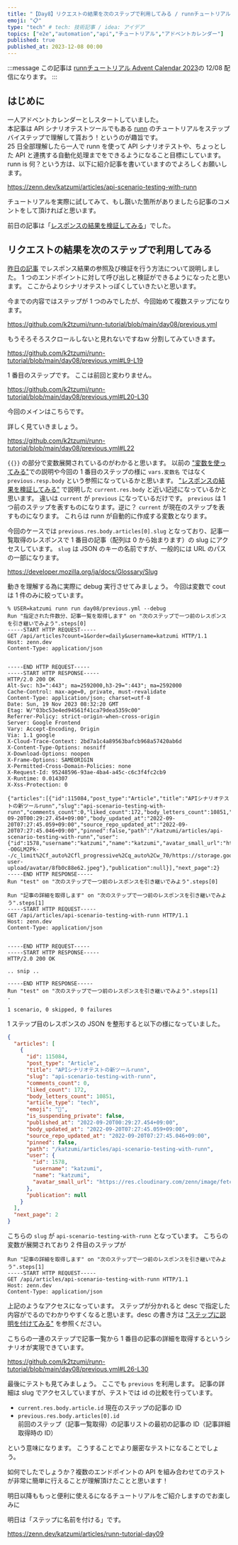 ```yaml
---
title: "【Day8】リクエストの結果を次のステップで利用してみる / runnチュートリアル"
emoji: "📋"
type: "tech" # tech: 技術記事 / idea: アイデア
topics: ["e2e","automation","api","チュートリアル","アドベントカレンダー"]
published: true
published_at: 2023-12-08 00:00
---
```


:::message
この記事は [runnチュートリアル Advent Calendar 2023](https://qiita.com/advent-calendar/2023/runn-tutorial)の 12/08 配信になります。
:::

## はじめに

一人アドベントカレンダーとしスタートしていました。  
本記事は API シナリオテストツールでもある [runn](https://github.com/k1LoW/runn) のチュートリアルをステップバイステップで理解して貰おう！というのが趣旨です。  
25 日全部理解したら一人で runn を使って API シナリオテストや、ちょっとした API と連携する自動化処理までをできるようになること目標にしています。  
runn is 何？という方は、以下に紹介記事を書いていますのでよろしくお願いします。

https://zenn.dev/katzumi/articles/api-scenario-testing-with-runn

チュートリアルを実際に試してみて、もし躓いた箇所がありましたら記事のコメントをして頂ければと思います。

前日の記事は「[レスポンスの結果を検証してみる](https://zenn.dev/katzumi/articles/runn-tutorial-day07)」でした。

## リクエストの結果を次のステップで利用してみる

[昨日の記事](https://zenn.dev/katzumi/articles/runn-tutorial-day07) でレスポンス結果の参照及び検証を行う方法について説明しました。 
1 つのエンドポイントに対して呼び出しと検証ができるようになったと思います。
ここからよりシナリオテストっぽくしていきたいと思います。

今までの内容ではステップが 1 つのみでしたが、今回始めて複数ステップになります。

https://github.com/k2tzumi/runn-tutorial/blob/main/day08/previous.yml

もうそろそろスクロールしないと見れないですねｗ
分割してみていきます。

https://github.com/k2tzumi/runn-tutorial/blob/main/day08/previous.yml#L9-L19

1 番目のステップです。
ここは前回と変わりません。

https://github.com/k2tzumi/runn-tutorial/blob/main/day08/previous.yml#L20-L30

今回のメインはこちらです。

詳しく見ていきましょう。

https://github.com/k2tzumi/runn-tutorial/blob/main/day08/previous.yml#L22

`{{}}` の部分で変数展開されているのがわかると思います。
以前の ["変数を使ってみる"](http://localhost:8000/articles/runn-tutorial-day05)での説明や今回の 1 番目のステップの様に `vars.変数名` ではなく `previous.resp.body` という参照になっているかと思います。
["レスポンスの結果を検証してみる"](http://localhost:8000/articles/runn-tutorial-day07) で説明した `current.res.body` と近い記述になっているかと思います。
違いは `current` が `previous` になっているだけです。
`previous` は 1 つ前のステップを表すものになります。逆に？ `current` が現在のステップを表すものになります。
これらは runn が自動的に作成する変数となります。

今回のケースでは `previous.res.body.articles[0].slug` となっており、記事一覧取得のレスポンスで 1 番目の記事（配列は 0 から始まります）の slug にアクセスしています。
`slug` は JSON のキーの名前ですが、一般的には URL のパスの一部になります。

https://developer.mozilla.org/ja/docs/Glossary/Slug

動きを理解する為に実際に debug 実行させてみましょう。
今回は変数で cout は 1 件のみに絞っています。

```console
% USER=katzumi runn run day08/previous.yml --debug
Run "指定された件数分、記事一覧を取得します" on "次のステップで一つ前のレスポンスを引き継いでみよう".steps[0]
-----START HTTP REQUEST-----
GET /api/articles?count=1&order=daily&username=katzumi HTTP/1.1
Host: zenn.dev
Content-Type: application/json


-----END HTTP REQUEST-----
-----START HTTP RESPONSE-----
HTTP/2.0 200 OK
Alt-Svc: h3=":443"; ma=2592000,h3-29=":443"; ma=2592000
Cache-Control: max-age=0, private, must-revalidate
Content-Type: application/json; charset=utf-8
Date: Sun, 19 Nov 2023 08:32:20 GMT
Etag: W/"03bc53e4ed94561f41ca79dea5359c00"
Referrer-Policy: strict-origin-when-cross-origin
Server: Google Frontend
Vary: Accept-Encoding, Origin
Via: 1.1 google
X-Cloud-Trace-Context: 2bd7a1c4a89563bafcb968a57420ab6d
X-Content-Type-Options: nosniff
X-Download-Options: noopen
X-Frame-Options: SAMEORIGIN
X-Permitted-Cross-Domain-Policies: none
X-Request-Id: 95248596-93ae-4ba4-a45c-c6c3f4fc2cb9
X-Runtime: 0.014307
X-Xss-Protection: 0

{"articles":[{"id":115084,"post_type":"Article","title":"APIシナリオテストの新ツールrunn","slug":"api-scenario-testing-with-runn","comments_count":0,"liked_count":172,"body_letters_count":10851,"article_type":"tech","emoji":"🧪","is_suspending_private":false,"published_at":"2022-09-20T00:29:27.454+09:00","body_updated_at":"2022-09-20T07:27:45.059+09:00","source_repo_updated_at":"2022-09-20T07:27:45.046+09:00","pinned":false,"path":"/katzumi/articles/api-scenario-testing-with-runn","user":{"id":1578,"username":"katzumi","name":"katzumi","avatar_small_url":"https://res.cloudinary.com/zenn/image/fetch/s--O0GLM2Pk--/c_limit%2Cf_auto%2Cfl_progressive%2Cq_auto%2Cw_70/https://storage.googleapis.com/zenn-user-upload/avatar/8fb0c88e62.jpeg"},"publication":null}],"next_page":2}
-----END HTTP RESPONSE-----
Run "test" on "次のステップで一つ前のレスポンスを引き継いでみよう".steps[0]

Run "記事の詳細を取得します" on "次のステップで一つ前のレスポンスを引き継いでみよう".steps[1]
-----START HTTP REQUEST-----
GET /api/articles/api-scenario-testing-with-runn HTTP/1.1
Host: zenn.dev
Content-Type: application/json


-----END HTTP REQUEST-----
-----START HTTP RESPONSE-----
HTTP/2.0 200 OK

.. snip ..

-----END HTTP RESPONSE-----
Run "test" on "次のステップで一つ前のレスポンスを引き継いでみよう".steps[1]
.

1 scenario, 0 skipped, 0 failures
```

1 ステップ目のレスポンスの JSON を整形すると以下の様になっていました。

```json
{
  "articles": [
    {
      "id": 115084,
      "post_type": "Article",
      "title": "APIシナリオテストの新ツールrunn",
      "slug": "api-scenario-testing-with-runn",
      "comments_count": 0,
      "liked_count": 172,
      "body_letters_count": 10851,
      "article_type": "tech",
      "emoji": "🧪",
      "is_suspending_private": false,
      "published_at": "2022-09-20T00:29:27.454+09:00",
      "body_updated_at": "2022-09-20T07:27:45.059+09:00",
      "source_repo_updated_at": "2022-09-20T07:27:45.046+09:00",
      "pinned": false,
      "path": "/katzumi/articles/api-scenario-testing-with-runn",
      "user": {
        "id": 1578,
        "username": "katzumi",
        "name": "katzumi",
        "avatar_small_url": "https://res.cloudinary.com/zenn/image/fetch/s--O0GLM2Pk--/c_limit%2Cf_auto%2Cfl_progressive%2Cq_auto%2Cw_70/https://storage.googleapis.com/zenn-user-upload/avatar/8fb0c88e62.jpeg"
      },
      "publication": null
    }
  ],
  "next_page": 2
}
```

こちらの `slug` が `api-scenario-testing-with-runn` となっています。
こちらの変数が展開されており 2 件目のステップが

```console
Run "記事の詳細を取得します" on "次のステップで一つ前のレスポンスを引き継いでみよう".steps[1]
-----START HTTP REQUEST-----
GET /api/articles/api-scenario-testing-with-runn HTTP/1.1
Host: zenn.dev
Content-Type: application/json
```

上記のようなアクセスになっています。
ステップが分かれると desc で指定した内容がでるのでわかりやすくなると思います。desc の書き方は ["ステップに説明を付けてみる"](https://zenn.dev/katzumi/articles/runn-tutorial-day04) を参照ください。

こちらの一連のステップで記事一覧から 1 番目の記事の詳細を取得するというシナリオが実現できています。

https://github.com/k2tzumi/runn-tutorial/blob/main/day08/previous.yml#L26-L30

最後にテストも見てみましょう。
ここでも `previous` を利用します。
記事の詳細は slug でアクセスしていますが、テストでは id の比較を行っています。

* `current.res.body.article.id` 
現在のステップの記事の ID
* `previous.res.body.articles[0].id`  
前回のステップ（記事一覧取得）の記事リストの最初の記事の ID（記事詳細取得時の ID）

という意味になります。
こうすることでより厳密なテストになることでしょう。

如何でしたでしょうか？複数のエンドポイントの API を組み合わせてのテストが非常に簡単に行えることが理解頂けたことと思います！

明日以降ももっと便利に使えるになるチュートリアルをご紹介しますのでお楽しみに

明日は「ステップに名前を付ける」です。

https://zenn.dev/katzumi/articles/runn-tutorial-day09